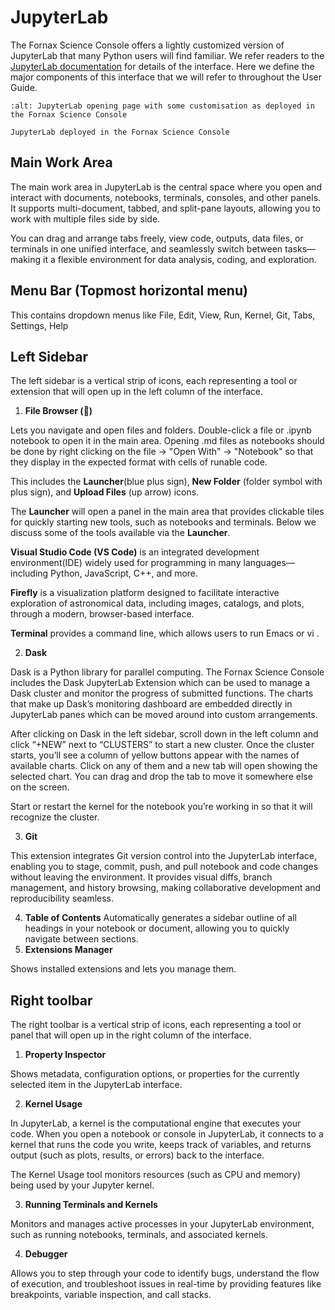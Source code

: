 # JupyterLab

The Fornax Science Console offers a lightly customized version of JupyterLab that many Python users will find familiar. We refer readers to the [JupyterLab documentation](https://jupyterlab.readthedocs.io/en/stable/user/interface.html) for details of the interface. Here we define the major components of this interface that we will refer to throughout the User Guide.

```{figure} ../_static/fsc_jupyterlab.png
:alt: JupyterLab opening page with some customisation as deployed in the Fornax Science Console

JupyterLab deployed in the Fornax Science Console
```

## Main Work Area

The main work area in JupyterLab is the central space where you open and interact with documents, notebooks, terminals, consoles, and other panels. It supports multi-document, tabbed, and split-pane layouts, allowing you to work with multiple files side by side.

You can drag and arrange tabs freely, view code, outputs, data files, or terminals in one unified interface, and seamlessly switch between tasks—making it a flexible environment for data analysis, coding, and exploration.

## Menu Bar (Topmost horizontal menu)

This contains dropdown menus like File, Edit, View, Run, Kernel, Git, Tabs, Settings, Help

## Left Sidebar

The left sidebar is a vertical strip of icons, each representing a tool or extension that will open up in the left column of the interface.

1. **File Browser (📁)**

Lets you navigate and open files and folders. Double-click a file or .ipynb notebook to open it in the main area.  Opening .md files as notebooks should be done by right clicking on the file -> "Open With" -> "Notebook" so that they display in the expected format with cells of runable code.

This includes the **Launcher**(blue plus sign), **New Folder** (folder symbol with plus sign), and **Upload Files** (up arrow) icons.

The **Launcher** will open a panel in the main area that provides clickable tiles for quickly starting new tools, such as notebooks and terminals. Below we discuss some of the tools available via the **Launcher**.

**Visual Studio Code (VS Code)** is an integrated development environment(IDE) widely used for programming in many languages—including Python, JavaScript, C++, and more.

**Firefly** is a visualization platform designed to facilitate interactive exploration of astronomical data, including images, catalogs, and plots, through a modern, browser-based interface.

**Terminal** provides a command line, which allows users to run Emacs or vi .



2. **Dask**

Dask is a Python library for parallel computing. The Fornax Science Console includes the Dask JupyterLab Extension which can be used to manage a Dask cluster and monitor the progress of submitted functions. The charts that make up Dask’s monitoring dashboard are embedded directly in JupyterLab panes which can be moved around into custom arrangements.

After clicking on Dask in the left sidebar, scroll down in the left column and click “+NEW” next to “CLUSTERS” to start a new cluster. Once the cluster starts, you’ll see a column of yellow buttons appear with the names of available charts. Click on any of them and a new tab will open showing the selected chart. You can drag and drop the tab to move it somewhere else on the screen.

Start or restart the kernel for the notebook you’re working in so that it will recognize the cluster.

3. **Git**

This extension integrates Git version control into the JupyterLab interface, enabling you to stage, commit, push, and pull notebook and code changes without leaving the environment.  It provides visual diffs, branch management, and history browsing, making collaborative development and reproducibility seamless.

4. **Table of Contents**
Automatically generates a sidebar outline of all headings in your notebook or document, allowing you to quickly navigate between sections.
5. **Extensions Manager**

Shows installed extensions and lets you manage them.

## Right toolbar

The right toolbar is a vertical strip of icons, each representing a tool or panel that will open up in the right column of the interface.

1. **Property Inspector**

Shows metadata, configuration options, or properties for the currently selected item in the JupyterLab interface.

2. **Kernel Usage**

In JupyterLab, a kernel is the computational engine that executes your code. When you open a notebook or console in JupyterLab, it connects to a kernel that runs the code you write, keeps track of variables, and returns output (such as plots, results, or errors) back to the interface.

The Kernel Usage tool monitors resources (such as CPU and memory) being used by your Jupyter kernel.

3. **Running Terminals and Kernels**

Monitors and manages active processes in your JupyterLab environment, such as running notebooks, terminals, and associated kernels.

4. **Debugger**

Allows you to step through your code to identify bugs, understand the flow of execution, and troubleshoot issues in real-time by providing features like breakpoints, variable inspection, and call stacks.
